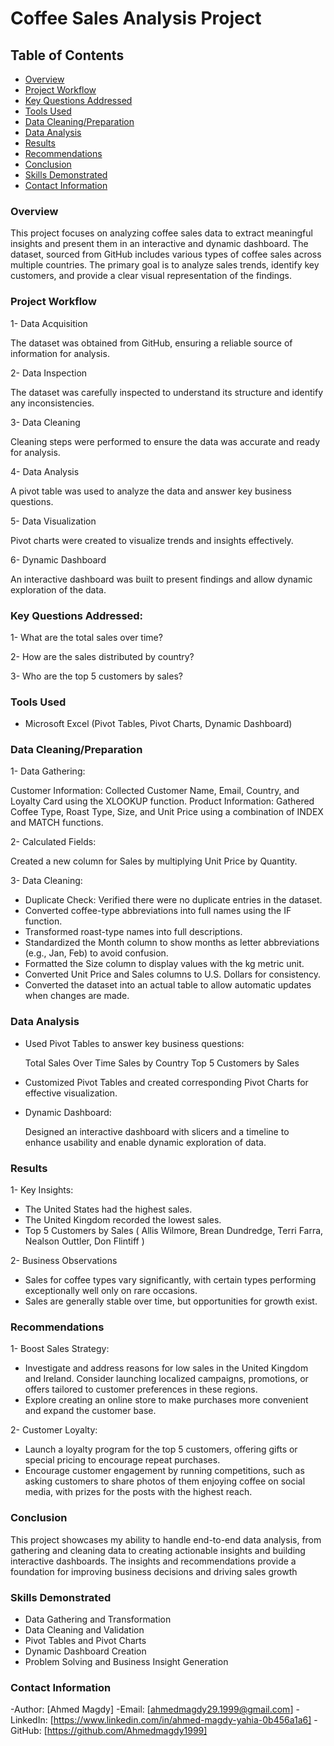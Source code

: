 # Coffee Sales Analysis Project

## Table of Contents

- [Overview](#Project-Overview)
- [Project Workflow](#Project-Workflow)
- [Key Questions Addressed](#KeyQuestions-Addressed)
- [Tools Used](#Tools-Used)
- [Data Cleaning/Preparation](#Data-Cleaning/Preparation)
- [Data Analysis](#Data-Analysis)
- [Results](#Results)
- [Recommendations](#Recommendations)
- [Conclusion](#Conclusion)
- [Skills Demonstrated](#Skills-Demonstrated)
- [Contact Information](#Contact-Information)    




### Overview

   This project focuses on analyzing coffee sales data to extract meaningful insights and present them in an interactive and dynamic dashboard. The dataset, sourced from 
  GitHub includes various types of coffee sales across multiple countries. 
  The primary goal is to analyze sales trends, identify key customers, and provide a clear visual representation of the findings.



### Project Workflow

   1- Data Acquisition

   The dataset was obtained from GitHub, ensuring a reliable source of information for analysis.


2- Data Inspection

   The dataset was carefully inspected to understand its structure and identify any inconsistencies.
 

 3- Data Cleaning

   Cleaning steps were performed to ensure the data was accurate and ready for analysis.
 

 4- Data Analysis

   A pivot table was used to analyze the data and answer key business questions.
 

 5- Data Visualization

   Pivot charts were created to visualize trends and insights effectively.
 

 6- Dynamic Dashboard

   An interactive dashboard was built to present findings and allow dynamic exploration of the data.


 

 ### Key Questions Addressed:

 1- What are the total sales over time?
 
 2- How are the sales distributed by country?
 
 3- Who are the top 5 customers by sales?
 

 
### Tools Used

  - Microsoft Excel (Pivot Tables, Pivot Charts, Dynamic Dashboard)

  

### Data Cleaning/Preparation

  1- Data Gathering:
  
  
   Customer Information: Collected Customer Name, Email, Country, and Loyalty Card using the XLOOKUP function.
    Product Information: Gathered Coffee Type, Roast Type, Size, and Unit Price using a combination of INDEX and MATCH functions.

2- Calculated Fields:

   Created a new column for Sales by multiplying Unit Price by Quantity.

 3- Data Cleaning:

 - Duplicate Check: Verified there were no duplicate entries in the dataset.
 - Converted coffee-type abbreviations into full names using the IF function.
 - Transformed roast-type names into full descriptions.
 - Standardized the Month column to show months as letter abbreviations (e.g., Jan, Feb) to avoid confusion.
 - Formatted the Size column to display values with the kg metric unit.
 - Converted Unit Price and Sales columns to U.S. Dollars for consistency.
 - Converted the dataset into an actual table to allow automatic updates when changes are made.


### Data Analysis

- Used Pivot Tables to answer key business questions:

   Total Sales Over Time
   Sales by Country
   Top 5 Customers by Sales

- Customized Pivot Tables and created corresponding Pivot Charts for effective visualization.

- Dynamic Dashboard:

  Designed an interactive dashboard with slicers and a timeline to enhance usability and enable dynamic exploration of data.


### Results

1- Key Insights:

 - The United States had the highest sales.
 - The United Kingdom recorded the lowest sales.
 - Top 5 Customers by Sales ( Allis Wilmore, Brean Dundredge, Terri Farra, Nealson Outtler, Don Flintiff )

2- Business Observations

- Sales for coffee types vary significantly, with certain types performing exceptionally well only on rare occasions.
- Sales are generally stable over time, but opportunities for growth exist.


### Recommendations

1- Boost Sales Strategy:

- Investigate and address reasons for low sales in the United Kingdom and Ireland. Consider launching localized campaigns, promotions, or offers tailored to customer preferences in these regions.
- Explore creating an online store to make purchases more convenient and expand the customer base.

2- Customer Loyalty:

- Launch a loyalty program for the top 5 customers, offering gifts or special pricing to encourage repeat purchases.
- Encourage customer engagement by running competitions, such as asking customers to share photos of them enjoying coffee on social media, with prizes for the posts with the highest reach.


### Conclusion

   This project showcases my ability to handle end-to-end data analysis, from gathering and cleaning data to creating actionable insights and building interactive 
   dashboards. The insights and recommendations provide a foundation for improving business decisions and driving sales growth


### Skills Demonstrated

- Data Gathering and Transformation
- Data Cleaning and Validation
- Pivot Tables and Pivot Charts
- Dynamic Dashboard Creation
- Problem Solving and Business Insight Generation


### Contact Information

-Author: [Ahmed Magdy]
-Email: [ahmedmagdy29.1999@gmail.com]
-LinkedIn: [https://www.linkedin.com/in/ahmed-magdy-yahia-0b456a1a6]
-GitHub: [https://github.com/Ahmedmagdy1999]





